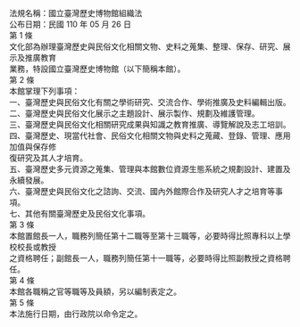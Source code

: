 法規名稱：國立臺灣歷史博物館組織法  
公布日期：民國 110 年 05 月 26 日  
第 1 條  
文化部為辦理臺灣歷史與民俗文化相關文物、史料之蒐集、整理、保存、研究、展示及推廣教育  
業務，特設國立臺灣歷史博物館（以下簡稱本館）。  
第 2 條  
本館掌理下列事項：  
一、臺灣歷史與民俗文化有關之學術研究、交流合作、學術推廣及史料編輯出版。  
二、臺灣歷史與民俗文化展示之主題設計、展示製作、規劃及維護管理。  
三、臺灣歷史與民俗文化相關研究成果與知識之教育推廣、導覽解說及志工培訓。  
四、臺灣歷史、現當代社會、民俗文化相關文物與史料之蒐藏、登錄、管理、應用加值與保存修  
復研究及其人才培育。  
五、臺灣歷史多元資源之蒐集、管理與本館數位資源生態系統之規劃設計、建置及永續發展。  
六、臺灣歷史與民俗文化之諮詢、交流、國內外館際合作及研究人才之培育等事項。  
七、其他有關臺灣歷史及民俗文化事項。  
第 3 條  
本館置館長一人，職務列簡任第十二職等至第十三職等，必要時得比照專科以上學校校長或教授  
之資格聘任；副館長一人，職務列簡任第十一職等，必要時得比照副教授之資格聘任。  
第 4 條  
本館各職稱之官等職等及員額，另以編制表定之。  
第 5 條  
本法施行日期，由行政院以命令定之。  


